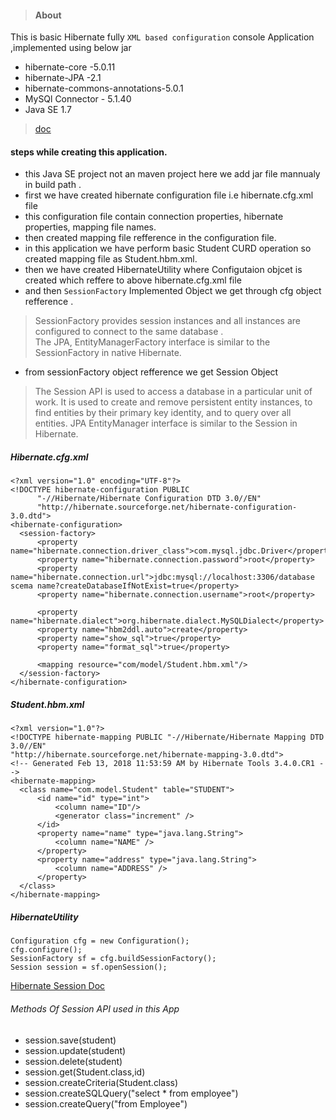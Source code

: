 >#### About
This is basic Hibernate fully `XML based configuration` console Application ,implemented using below jar
- hibernate-core -5.0.11
- hibernate-JPA -2.1 
- hibernate-commons-annotations-5.0.1
- MySQl Connector - 5.1.40
- Java SE 1.7
>[doc](https://docs.jboss.org/hibernate/entitymanager/3.5/reference/en/html/architecture.html)

#### steps while creating this application.
  - this Java SE project not an maven project here we add jar file mannualy in build path .
  - first we have created hibernate configuration file i.e hibernate.cfg.xml file 
  - this configuration file contain connection properties, hibernate properties, mapping file names.
  - then created mapping file refference in the configuration file.
  - in this application we have perform basic Student CURD operation so created mapping file as Student.hbm.xml.
  - then we have created HibernateUtility where Configutaion objcet is created which reffere to above hibernate.cfg.xml file  
  - and then `SessionFactory` Implemented Object  we get through cfg object refference .
>  SessionFactory provides session instances and all instances are configured to connect to the same database .						
>  The JPA, EntityManagerFactory interface is similar to the SessionFactory in native Hibernate.
  - from sessionFactory object refference we get Session Object 
 >The Session API is used to access a database in a particular unit of work. 
 >It is used to create and remove persistent entity instances, to find entities by their primary key identity,
 > and to query over all entities. JPA EntityManager interface is similar to the Session in Hibernate.
  
 
  ##### Hibernate.cfg.xml
  ```
  <?xml version="1.0" encoding="UTF-8"?>
<!DOCTYPE hibernate-configuration PUBLIC
		"-//Hibernate/Hibernate Configuration DTD 3.0//EN"
		"http://hibernate.sourceforge.net/hibernate-configuration-3.0.dtd">
<hibernate-configuration>
    <session-factory>
        <property name="hibernate.connection.driver_class">com.mysql.jdbc.Driver</property>
        <property name="hibernate.connection.password">root</property>
        <property name="hibernate.connection.url">jdbc:mysql://localhost:3306/database scema name?createDatabaseIfNotExist=true</property>
        <property name="hibernate.connection.username">root</property>
        
        <property name="hibernate.dialect">org.hibernate.dialect.MySQLDialect</property>
        <property name="hbm2ddl.auto">create</property>
    	<property name="show_sql">true</property>
    	<property name="format_sql">true</property>
    	
    	<mapping resource="com/model/Student.hbm.xml"/>
    </session-factory>
</hibernate-configuration>

```

 ##### Student.hbm.xml
  ```
  <?xml version="1.0"?>
<!DOCTYPE hibernate-mapping PUBLIC "-//Hibernate/Hibernate Mapping DTD 3.0//EN"
"http://hibernate.sourceforge.net/hibernate-mapping-3.0.dtd">
<!-- Generated Feb 13, 2018 11:53:59 AM by Hibernate Tools 3.4.0.CR1 -->
<hibernate-mapping>
    <class name="com.model.Student" table="STUDENT">
        <id name="id" type="int">
            <column name="ID"/>
            <generator class="increment" />
        </id>
        <property name="name" type="java.lang.String">
            <column name="NAME" />
        </property>
        <property name="address" type="java.lang.String">
            <column name="ADDRESS" />
        </property>
    </class>
</hibernate-mapping>

  ```
##### HibernateUtility	
```
Configuration cfg = new Configuration();
cfg.configure();
SessionFactory sf = cfg.buildSessionFactory();
Session session = sf.openSession();

```
[Hibernate Session Doc](https://docs.jboss.org/hibernate/orm/3.5/javadocs/org/hibernate/Session.html)

###### Methods Of Session API used in this App
- session.save(student)
- session.update(student)
- session.delete(student)
- session.get(Student.class,id)
- session.createCriteria(Student.class)
- session.createSQLQuery("select * from employee")
- session.createQuery("from Employee")
 		
